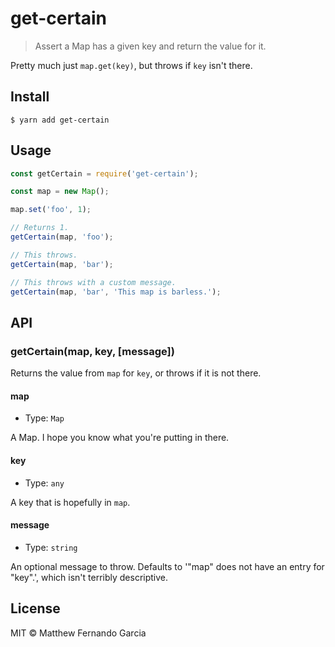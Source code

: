 # get-certain

> Assert a Map has a given key and return the value for it.

Pretty much just `map.get(key)`, but throws if `key` isn't there.

## Install

```
$ yarn add get-certain
```

## Usage

```js
const getCertain = require('get-certain');

const map = new Map();

map.set('foo', 1);

// Returns 1.
getCertain(map, 'foo');

// This throws.
getCertain(map, 'bar');

// This throws with a custom message.
getCertain(map, 'bar', 'This map is barless.');
```

## API

### getCertain(map, key, [message])

Returns the value from `map` for `key`, or throws if it is not there.

#### map

- Type: `Map`

A Map. I hope you know what you're putting in there.

#### key

- Type: `any`

A key that is hopefully in `map`.

#### message

- Type: `string`

An optional message to throw. Defaults to '"map" does not have an entry for "key".', which isn't terribly descriptive.

## License

MIT © Matthew Fernando Garcia
